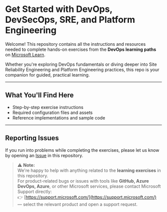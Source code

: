 # Get Started with DevOps, DevSecOps, SRE, and Platform Engineering

Welcome! This repository contains all the instructions and resources needed to complete hands-on exercises from the **DevOps learning paths** on [Microsoft Learn](https://learn.microsoft.com/).

Whether you're exploring DevOps fundamentals or diving deeper into Site Reliability Engineering and Platform Engineering practices, this repo is your companion for guided, practical learning.

---

## What You'll Find Here

- Step-by-step exercise instructions  
- Required configuration files and assets  
- Reference implementations and sample code  

---

## Reporting Issues

If you run into problems while completing the exercises, please let us know by opening an [Issue](../../issues) in this repository.

> ⚠️ **Note:**  
> We're happy to help with anything related to the **learning exercises** in this repository.  
> For product-related bugs or issues with tools like **GitHub, Azure DevOps, Azure**, or other Microsoft services, please contact Microsoft Support directly:  
> 👉 [https://support.microsoft.com/](https://support.microsoft.com/) — select the relevant product and open a support request.
